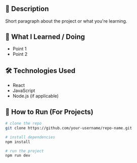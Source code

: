 # 

## 📌 Description
Short paragraph about the project or what you're learning.

## 🧠 What I Learned / Doing
- Point 1
- Point 2

## 🛠️ Technologies Used
- React
- JavaScript
- Node.js (if applicable)

## 🚀 How to Run (For Projects)
```bash
# clone the repo
git clone https://github.com/your-username/repo-name.git

# install dependencies
npm install

# run the project
npm run dev

